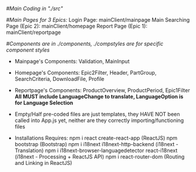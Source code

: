 *#Main Coding in "./src"*

*#Main Pages for 3 Epics:*
Login Page: mainClient/mainpage
Main Searching Page (Epic 2): mainClient/homepage
Report Page (Epic 1): mainClient/reportpage

*#Components are in ./components, ./compstyles are for specific component styles*
- Mainpage's Components: Validation, MainInput
- Homepage's Components: Epic2Filter, Header, PartGroup, SearchCriteria, DownloadFile, Profile
- Reportpage's Components: ProductOverview,  ProductPeriod, Epic1Filter
**All MUST include LanguageChange to translate, LanguageOption is for Language Selection**

- Empty/Half pre-coded files are just templates, they HAVE NOT been called into App.js yet, neither are they correctly importing/functioning files

- Installations Requires:
npm i react create-react-app (ReactJS)
npm bootstrap (Bootstrap)
npm i i18next i18next-http-backend (i18next - Translation)
npm i i18next-browser-languagedetector react-i18next (i18next - Processing + ReactJS API)
npm i react-router-dom (Routing and Linking in ReactJS)




